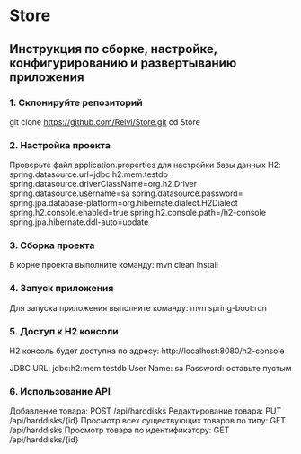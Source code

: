# Store
   
## Инструкция по сборке, настройке, конфигурированию и развертыванию приложения
   
### 1. Склонируйте репозиторий
   
git clone https://github.com/Reivi/Store.git
cd Store
  
### 2. Настройка проекта
   
Проверьте файл application.properties для настройки базы данных H2:
spring.datasource.url=jdbc:h2:mem:testdb
spring.datasource.driverClassName=org.h2.Driver
spring.datasource.username=sa
spring.datasource.password=
spring.jpa.database-platform=org.hibernate.dialect.H2Dialect
spring.h2.console.enabled=true
spring.h2.console.path=/h2-console
spring.jpa.hibernate.ddl-auto=update
    
### 3. Сборка проекта
   
В корне проекта выполните команду:
mvn clean install
   
### 4. Запуск приложения
 
Для запуска приложения выполните команду:
mvn spring-boot:run
 
### 5. Доступ к H2 консоли
 
H2 консоль будет доступна по адресу: http://localhost:8080/h2-console
 
JDBC URL: jdbc:h2:mem:testdb
User Name: sa
Password: оставьте пустым

### 6. Использование API

Добавление товара: POST /api/harddisks
Редактирование товара: PUT /api/harddisks/{id}
Просмотр всех существующих товаров по типу: GET /api/harddisks
Просмотр товара по идентификатору: GET /api/harddisks/{id}
